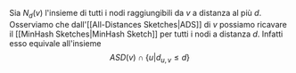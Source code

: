 Sia $N_d(v)$ l'insieme di tutti i nodi raggiungibili da $v$ a distanza al più $d$.
Osserviamo che dall'[[All-Distances Sketches|ADS]] di $v$ possiamo ricavare il [[MinHash Sketches|MinHash Sketch]] per tutti i nodi a distanza $d$.
Infatti esso equivale all'insieme
$$ASD(v) \cap \lbrace u | d_{u,v} \leq d \rbrace$$
